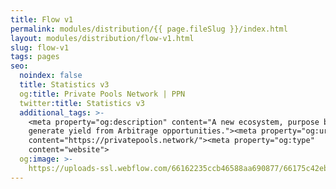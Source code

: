 ```yaml
---
title: Flow v1
permalink: modules/distribution/{{ page.fileSlug }}/index.html
layout: modules/distribution/flow-v1.html
slug: flow-v1
tags: pages
seo:
  noindex: false
  title: Statistics v3
  og:title: Private Pools Network | PPN
  twitter:title: Statistics v3
  additional_tags: >-
    <meta property="og:description" content="A new ecosystem, purpose built to
    generate yield from Arbitrage opportunities."><meta property="og:url"
    content="https://privatepools.network/"><meta property="og:type"
    content="website">
  og:image: >-
    https://uploads-ssl.webflow.com/66162235ccb46588aa690877/66175c42ebc0ce580e5b9283_opengraph.jpg
---
```



